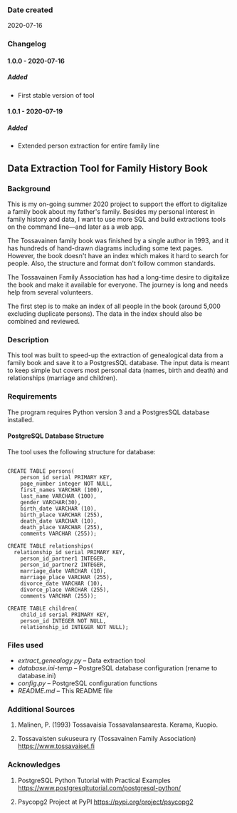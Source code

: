 ### Date created
2020-07-16

### Changelog

#### 1.0.0 - 2020-07-16

##### Added
- First stable version of tool

#### 1.0.1 - 2020-07-19

##### Added
- Extended person extraction for entire family line

## Data Extraction Tool for Family History Book

### Background

This is my on-going summer 2020 project to support the effort to digitalize a family book about my father's family. Besides my personal interest in family history and data, I want to use more SQL and build extractions tools on the command line—and later as a web app.

The Tossavainen family book was finished by a single author in 1993, and it has hundreds of hand-drawn diagrams including some text pages. However, the book doesn't have an index which makes it hard to search for people. Also, the structure and format don't follow common standards.

The Tossavainen Family Association has had a long-time desire to digitalize the book and make it available for everyone. The journey is long and needs help from several volunteers.

The first step is to make an index of all people in the book (around 5,000 excluding duplicate persons). The data in the index should also be combined and reviewed.

### Description

This tool was built to speed-up the extraction of genealogical data from a family book and save it to a PostgresSQL database. The input data is meant to keep simple but covers most personal data (names, birth and death) and relationships (marriage and children).

### Requirements

The program requires Python version 3 and a PostgresSQL database installed.

#### PostgreSQL Database Structure

The tool uses the following structure for database:

<pre><code>
CREATE TABLE persons(
	person_id serial PRIMARY KEY,
	page_number integer NOT NULL,
	first_names VARCHAR (100),
	last_name VARCHAR (100),
	gender VARCHAR(30),
	birth_date VARCHAR (10),
	birth_place VARCHAR (255),
	death_date VARCHAR (10),
	death_place VARCHAR (255),
	comments VARCHAR (255));

CREATE TABLE relationships(
  relationship_id serial PRIMARY KEY,
	person_id_partner1 INTEGER,
	person_id_partner2 INTEGER,
	marriage_date VARCHAR (10),
	marriage_place VARCHAR (255),
	divorce_date VARCHAR (10),
	divorce_place VARCHAR (255),
	comments VARCHAR (255));

CREATE TABLE children(
	child_id serial PRIMARY KEY,
	person_id INTEGER NOT NULL,
	relationship_id INTEGER NOT NULL);
</pre></code>

### Files used

- *extract_genealogy.py* – Data extraction tool
- *database.ini-temp* – PostgreSQL database configuration (rename to database.ini)
- *config.py* – PostgreSQL configuration functions
- *README.md* – This README file


### Additional Sources

1. Malinen, P. (1993) Tossavaisia Tossavalansaaresta. Kerama, Kuopio.

2. Tossavaisten sukuseura ry (Tossavainen Family Association) https://www.tossavaiset.fi


### Acknowledges

1. PostgreSQL Python Tutorial with Practical Examples https://www.postgresqltutorial.com/postgresql-python/

2. Psycopg2 Project at PyPI https://pypi.org/project/psycopg2

